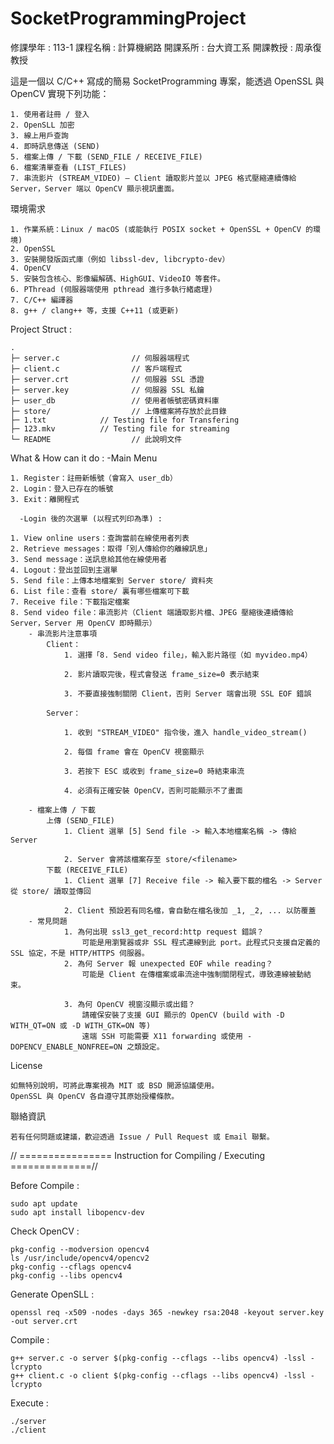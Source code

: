 # SocketProgrammingProject
修課學年 : 113-1 
課程名稱 : 計算機網路
開課系所 : 台大資工系
開課教授 : 周承復 教授

這是一個以 C/C++ 寫成的簡易 SocketProgramming 專案，能透過 OpenSSL 與 OpenCV 實現下列功能：

	1. 使用者註冊 / 登入
	2. OpenSLL 加密
	3. 線上用戶查詢
	4. 即時訊息傳送 (SEND)
	5. 檔案上傳 / 下載 (SEND_FILE / RECEIVE_FILE)
	6. 檔案清單查看 (LIST_FILES)
	7. 串流影片 (STREAM_VIDEO) – Client 讀取影片並以 JPEG 格式壓縮連續傳給 Server，Server 端以 OpenCV 顯示視訊畫面。

環境需求

	1. 作業系統：Linux / macOS (或能執行 POSIX socket + OpenSSL + OpenCV 的環境)
	2. OpenSSL
	3. 安裝開發版函式庫（例如 libssl-dev, libcrypto-dev）
	4. OpenCV
	5. 安裝包含核心、影像編解碼、HighGUI、VideoIO 等套件。
	6. PThread (伺服器端使用 pthread 進行多執行緒處理)
	7. C/C++ 編譯器
	8. g++ / clang++ 等，支援 C++11 (或更新)

Project Struct : 

	.
	├─ server.c                // 伺服器端程式
	├─ client.c                // 客戶端程式
	├─ server.crt              // 伺服器 SSL 憑證
	├─ server.key              // 伺服器 SSL 私鑰
	├─ user_db                 // 使用者帳號密碼資料庫
	├─ store/                  // 上傳檔案將存放於此目錄
	├─ 1.txt  		    // Testing file for Transfering
	├─ 123.mkv		    // Testing file for streaming
	└─ README                  // 此說明文件

What & How can it do : 
       -Main Menu

	1. Register：註冊新帳號（會寫入 user_db）
	2. Login：登入已存在的帳號
	3. Exit：離開程式
	
      -Login 後的次選單 (以程式列印為準) : 

	1. View online users：查詢當前在線使用者列表
	2. Retrieve messages：取得「別人傳給你的離線訊息」
	3. Send message：送訊息給其他在線使用者
	4. Logout：登出並回到主選單
	5. Send file：上傳本地檔案到 Server store/ 資料夾
	6. List file：查看 store/ 裏有哪些檔案可下載
	7. Receive file：下載指定檔案
	8. Send video file：串流影片（Client 端讀取影片檔、JPEG 壓縮後連續傳給 Server，Server 用 OpenCV 即時顯示）
		- 串流影片注意事項
			Client：
				1. 選擇「8. Send video file」，輸入影片路徑（如 myvideo.mp4）

				2. 影片讀取完後，程式會發送 frame_size=0 表示結束

				3. 不要直接強制關閉 Client，否則 Server 端會出現 SSL EOF 錯誤

			Server：

				1. 收到 "STREAM_VIDEO" 指令後，進入 handle_video_stream()

				2. 每個 frame 會在 OpenCV 視窗顯示

				3. 若按下 ESC 或收到 frame_size=0 時結束串流

				4. 必須有正確安裝 OpenCV，否則可能顯示不了畫面

		- 檔案上傳 / 下載
			上傳 (SEND_FILE)
				1. Client 選單 [5] Send file -> 輸入本地檔案名稱 -> 傳給 Server

				2. Server 會將該檔案存至 store/<filename>
			下載 (RECEIVE_FILE)
				1. Client 選單 [7] Receive file -> 輸入要下載的檔名 -> Server 從 store/ 讀取並傳回

				2. Client 預設若有同名檔，會自動在檔名後加 _1, _2, ... 以防覆蓋
		- 常見問題
				1. 為何出現 ssl3_get_record:http request 錯誤？
					可能是用瀏覽器或非 SSL 程式連線到此 port。此程式只支援自定義的 SSL 協定，不是 HTTP/HTTPS 伺服器。
				2. 為何 Server 報 unexpected EOF while reading？
					可能是 Client 在傳檔案或串流途中強制關閉程式，導致連線被動結束。

				3. 為何 OpenCV 視窗沒顯示或出錯？
					請確保安裝了支援 GUI 顯示的 OpenCV (build with -D WITH_QT=ON 或 -D WITH_GTK=ON 等)
					遠端 SSH 可能需要 X11 forwarding 或使用 -DOPENCV_ENABLE_NONFREE=ON 之類設定。
License

	如無特別說明，可將此專案視為 MIT 或 BSD 開源協議使用。
	OpenSSL 與 OpenCV 各自遵守其原始授權條款。

聯絡資訊

	若有任何問題或建議，歡迎透過 Issue / Pull Request 或 Email 聯繫。
// ================ Instruction for Compiling / Executing ==============// 


Before Compile : 

	sudo apt update
	sudo apt install libopencv-dev

Check OpenCV : 

	pkg-config --modversion opencv4
	ls /usr/include/opencv4/opencv2
	pkg-config --cflags opencv4
	pkg-config --libs opencv4

Generate OpenSLL : 

	openssl req -x509 -nodes -days 365 -newkey rsa:2048 -keyout server.key -out server.crt

Compile : 

	g++ server.c -o server $(pkg-config --cflags --libs opencv4) -lssl -lcrypto
	g++ client.c -o client $(pkg-config --cflags --libs opencv4) -lssl -lcrypto

Execute : 

	./server
	./client
